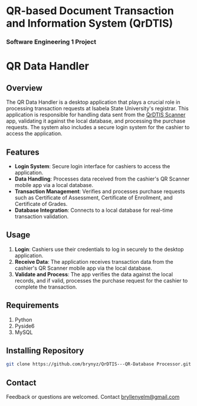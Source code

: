 # QR-based Document Transaction and Information System (QrDTIS)
### Software Engineering 1 Project

# QR Data Handler
## Overview
The QR Data Handler is a desktop application that plays a crucial role in processing transaction requests at Isabela State University's registrar. This application is responsible for handling data sent from the [QrDTIS Scanner](https://github.com/brynyz/QrDITS---Scanner) app, validating it against the local database, and processing the purchase requests. The system also includes a secure login system for the cashier to access the application.

## Features
- **Login System**: Secure login interface for cashiers to access the application.
- **Data Handling**: Processes data received from the cashier's QR Scanner mobile app via a local database.
- **Transaction Management**: Verifies and processes purchase requests such as Certificate of Assessment, Certificate of Enrollment, and Certificate of Grades.
- **Database Integration**: Connects to a local database for real-time transaction validation.

## Usage
1. **Login**: Cashiers use their credentials to log in securely to the desktop application.
2. **Receive Data**: The application receives transaction data from the cashier's QR Scanner mobile app via the local database.
3. **Validate and Process**: The app verifies the data against the local records, and if valid, processes the purchase request for the cashier to complete the transaction.

## Requirements
1. Python
2. Pyside6
3. MySQL

## Installing Repository
```bash
git clone https://github.com/brynyz/QrDTIS---QR-Database Processor.git
```

## Contact
Feedback or questions are welcomed. Contact bryllenyelm@gmail.com
